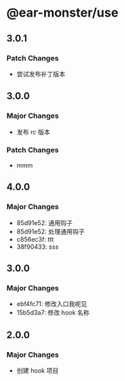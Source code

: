 # @ear-monster/use

## 3.0.1

### Patch Changes

-   尝试发布补丁版本

## 3.0.0

### Major Changes

-   发布 rc 版本

### Patch Changes

-   mmm

## 4.0.0

### Major Changes

-   85d91e52: 通用钩子
-   85d91e52: 处理通用钩子
-   c856ec3f: ttt
-   38f90433: sss

## 3.0.0

### Major Changes

-   ebf4fc71: 修改入口我呢见
-   15b5d3a7: 修改 hook 名称

## 2.0.0

### Major Changes

-   创建 hook 项目
